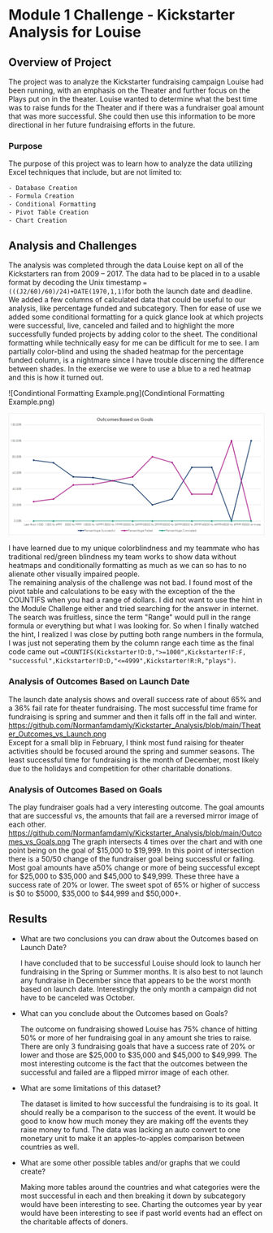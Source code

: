 # Module 1 Challenge - Kickstarter Analysis for Louise
## Overview of Project
The project was to analyze the Kickstarter fundraising campaign Louise had been running, with an emphasis on the Theater and further focus on the Plays put on in the theater. Louise wanted to determine what the best time was to raise funds for the Theater and if there was a fundraiser goal amount that was more successful.  She could then use this information to be more directional in her future fundraising efforts in the future.
### Purpose
The purpose of this project was to learn how to analyze the data utilizing Excel techniques that include, but are not limited to:

	- Database Creation
	- Formula Creation
	- Conditional Formatting
	- Pivot Table Creation
	- Chart Creation
 ## Analysis and Challenges
  The analysis was completed through the data Louise kept on all of the Kickstarters ran from 2009 – 2017. The data had to be placed in to a usable format by decoding the Unix timestamp `=(((J2/60)/60)/24)+DATE(1970,1,1)`for both the launch date and deadline.  We added a few columns of calculated data that could be useful to our analysis, like percentage funded and subcategory. Then for ease of use we added some conditional formatting for a quick glance look at which projects were successful, live, canceled and failed and to highlight the more successfully funded projects by adding color to the sheet. The conditional formatting while technically easy for me can be difficult for me to see. I am partially color-blind and using the shaded heatmap for the percentage funded column, is a nightmare since I have trouble discerning the difference between shades. In the exercise we were to use a blue to a red heatmap and this is how it turned out. 
  
 ![Condintional Formatting Example.png](Condintional Formatting Example.png)  
 
 ![Outcomes_vs_Goals.png](Outcomes_vs_Goals.png)  
 
  I have learned due to my unique colorblindness and my teammate who has traditional red/green blindness my team works to show data without heatmaps and conditionally formatting as much as we can so has to no alienate other visually impaired people.  
   The remaining analysis of the challenge was not bad. I found most of the pivot table and calculations to be easy with the exception of the the COUNTIFS when you had a range of dollars. I did not want to use the hint in the Module Challenge either and tried searching for the answer in internet. The search was fruitless, since the term "Range" would pull in the range formula or everything but what I was looking for.  So when I finally watched the hint, I realized I was close by putting both range numbers in the formula, I was just not seperating them by the column range each time as the final code came out `=COUNTIFS(Kickstarter!D:D,">=1000",Kickstarter!F:F, "successful",Kickstarter!D:D,"<=4999",Kickstarter!R:R,"plays")`. 

### Analysis of Outcomes Based on Launch Date
The launch date analysis shows and overall success rate of about 65% and a 36% fail rate for theater fundraising. The most successful time frame for fundraising is spring and summer and then it falls off in the fall and winter. https://github.com/Normanfamdamly/Kickstarter_Analysis/blob/main/Theater_Outcomes_vs_Launch.png    
Except for a small blip in February, I think most fund raising for theater activities should be focused around the spring and summer seasons.  The least successful time for fundraising is the month of December, most likely due to the holidays and competition for other charitable donations.

### Analysis of Outcomes Based on Goals
The play fundraiser goals had a very interesting outcome.  The goal amounts that are successful vs, the amounts that fail are a reversed mirror image of each other.
https://github.com/Normanfamdamly/Kickstarter_Analysis/blob/main/Outcomes_vs_Goals.png  The graph intersects 4 times over the chart and with one point being on the goal of $15,000 to $19,999.  In this point of intersection there is a 50/50 change of the fundraiser goal being successful or failing. Most goal amounts have a50% change or more of being successful except for $25,000 to $35,000 and $45,000 to $49,999. These three have a success rate of 20% or lower. The sweet spot of 65% or higher of success is $0 to $5000, $35,000 to $44,999 and $50,000+.

## Results

- What are two conclusions you can draw about the Outcomes based on Launch Date?


	I have concluded that to be successful Louise should look to launch her fundraising in the Spring or Summer months.  It is also best to not 
	launch any fundraise in December since that appears to be the worst month based on launch date.  Interestingly the only month a campaign did 
	not have to be canceled was October.


- What can you conclude about the Outcomes based on Goals?
 
	The outcome on fundraising showed Louise has 75% chance of hitting 50% or more of her fundraising goal in any amount she tries to raise. There 
	are only 3 fundraising goals that have a success rate of 20% or lower and those are $25,000 to $35,000 and $45,000 to $49,999. 
	The most interesting outcome is the fact that the outcomes between the successful and failed are a flipped mirror image of each other.  

- What are some limitations of this dataset?

	The dataset is limited to how successful the fundraising is to its goal.  It should really be a comparison to the success of the event.
	It would be good to know how much money they are making off the events they raise money to fund. The data was lacking an auto convert
	to one monetary unit to make it an apples-to-apples comparison between countries as well.


- What are some other possible tables and/or graphs that we could create?

	Making more tables around the countries and what categories were the most successful in each and then breaking it down by subcategory 
	would have been interesting to see.  Charting the outcomes year by year would have been interesting to see if past world events had 
	an effect on the charitable affects of doners. 
